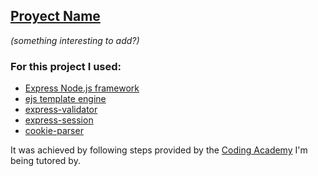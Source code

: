 [Proyect Name](https://deploy-endpoint.com/)
---
_(something interesting to add?)_
<h3>For this project I used:</h3>  

- [Express Node.js framework](https://expressjs.com/)
- [ejs template engine](https://ejs.co/)
- [express-validator](https://www.npmjs.com/package/express-validator)
- [express-session](https://www.npmjs.com/package/express-session)
- [cookie-parser](https://www.npmjs.com/package/cookie-parser)

It was achieved by following steps provided by the [Coding Academy](https://www.digitalhouse.com/) I'm being tutored by.